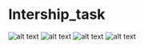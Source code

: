 # Intership_task


![alt text](https://github.com/Jatin-sh13/Intership_task/blob/master/Image/Screenshot%20(33).png)
![alt text](https://github.com/Jatin-sh13/Intership_task/blob/master/Image/Screenshot%20(34).png)
![alt text](https://github.com/Jatin-sh13/Intership_task/blob/master/Image/Screenshot%20(35).png)
![alt text](https://github.com/Jatin-sh13/Intership_task/blob/master/Image/Screenshot%20(36).png)



